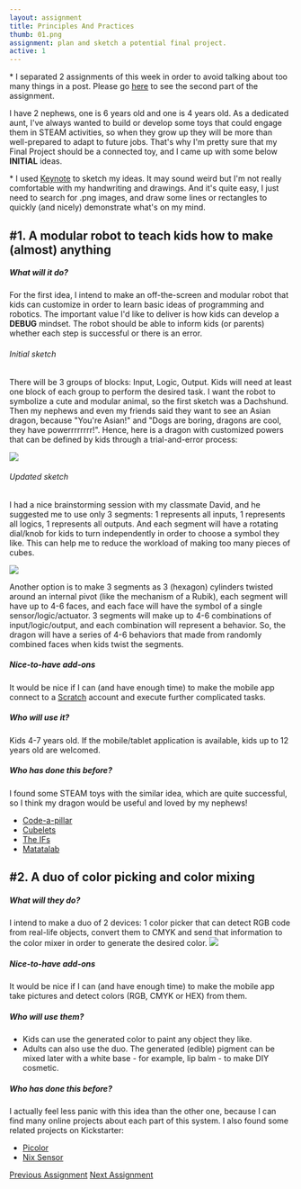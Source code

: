 ```yaml
---
layout: assignment
title: Principles And Practices
thumb: 01.png
assignment: plan and sketch a potential final project.
active: 1
---
```


<p class="font-italic font-weight-bold">* I separated 2 assignments of this week in order to avoid talking about too many things in a post. Please go 
<a href="http://academany.fabcloud.io/fabacademy/2020/labs/barcelona/students/tue-ngo/assignments/week-01-2-project-management.html">here</a> to see the second part of the assignment.</p>

I have 2 nephews, one is 6 years old and one is 4 years old. As a dedicated aunt, I've always wanted to build or develop some toys that could engage them in STEAM activities, so when they grow up they will be more than well-prepared to adapt to future jobs. That's why I'm pretty sure that my Final Project should be a connected toy, and I came up with some below <strong>INITIAL</strong> ideas.
<p class="font-italic font-weight-bold">* I used <a href="https://www.apple.com/keynote/">Keynote</a> to sketch my ideas. It may sound weird but I'm not really comfortable with my handwriting and drawings. And it's quite easy, I just need to search for .png images, and draw some lines or rectangles to quickly (and nicely) demonstrate what's on my mind.</p>
<p></p>

<h2>#1. A modular robot to teach kids how to make (almost) anything</h2>
<p></p>
<h5>What will it do?</h5>
<p>For the first idea, I intend to make an off-the-screen and modular robot that kids can customize in order to learn basic ideas of programming and robotics. The important value I'd like to deliver is how kids can develop a <strong>DEBUG</strong> mindset. The robot should be able to inform kids (or parents) whether each step is successful or there is an error.</p> 
<h6>Initial sketch</h6> 
<p>There will be 3 groups of blocks: Input, Logic, Output. Kids will need at least one block of each group to perform the desired task. I want the robot to symbolize a cute and modular animal, so the first sketch was a Dachshund. Then my nephews and even my friends said they want to see an Asian dragon, because "You're Asian!" and "Dogs are boring, dragons are cool, they have powerrrrrrrr!". Hence, here is a dragon with customized powers that can be defined by kids through a trial-and-error process:</p>
<img src="{{site.baseurl}}/assets/img/assignments/week-01/idea-1.png" class="img-fluid w-100"/>
<p></p>
<h6>Updated sketch</h6> 
<p>I had a nice brainstorming session with my classmate David, and he suggested me to use only 3 segments: 1 represents all inputs, 1 represents all logics, 1 represents all outputs. And each segment will have a rotating dial/knob for kids to turn independently in order to choose a symbol they like. This can help me to reduce the workload of making too many pieces of cubes.</p>
<img src="{{site.baseurl}}/assets/img/assignments/week-01/idea.jpg" class="img-fluid w-100"/>
<p>Another option is to make 3 segments as 3 (hexagon) cylinders twisted around an internal pivot (like the mechanism of a Rubik), each segment will have up to 4-6 faces, and each face will have the symbol of a single sensor/logic/actuator. 3 segments will make up to 4-6 combinations of input/logic/output, and each combination will represent a behavior. So, the dragon will have a series of 4-6 behaviors that made from randomly combined faces when kids twist the segments.</p>
<p></p>
<h5>Nice-to-have add-ons</h5>
It would be nice if I can (and have enough time) to make the mobile app connect to a <a href="https://scratch.mit.edu/">Scratch</a> account and execute further complicated tasks.
<p></p>
<h5>Who will use it?</h5>
Kids 4-7 years old. If the mobile/tablet application is available, kids up to 12 years old are welcomed.
<p></p>
<h5>Who has done this before?</h5>
<p>I found some STEAM toys with the similar idea, which are quite successful, so I think my dragon would be useful and loved by my nephews!</p>
<ul>
<li><a href="https://www.youtube.com/watch?v=3d4zXauy6EM">Code-a-pillar</a></li>
<li><a href="https://www.youtube.com/watch?v=BtB8UT60VN8">Cubelets</a></li>
<li><a href="https://www.youtube.com/watch?v=lvTCy0R3fHc">The IFs</a></li>
<li><a href="https://www.youtube.com/watch?v=iyya8eOCKqg">Matatalab</a></li>
</ul>
<p></p>

<h2>#2. A duo of color picking and color mixing</h2>
<p></p>
<h5>What will they do?</h5>
I intend to make a duo of 2 devices: 1 color picker that can detect RGB code from real-life objects, convert them to CMYK and send that information to the color mixer in order to generate the desired color.
<img src="{{site.baseurl}}/assets/img/assignments/week-01/idea-2.png" class="img-fluid w-100"/>
<h5>Nice-to-have add-ons</h5>
It would be nice if I can (and have enough time) to make the mobile app take pictures and detect colors (RGB, CMYK or HEX) from them.
<p></p>
<h5>Who will use them?</h5>
<ul>
<li>Kids can use the generated color to paint any object they like.</li>
<li>Adults can also use the duo. The generated (edible) pigment can be mixed later with a white base - for example, lip balm - to make DIY cosmetic.</li>
</ul>
<p></p>
<h5>Who has done this before?</h5>
I actually feel less panic with this idea than the other one, because I can find many online projects about each part of this system. I also found some related projects on Kickstarter:</p>
<ul>
<li><a href="https://www.kickstarter.com/projects/picolor/picolor-any-color-anywhere-anytime">Picolor</a></li>
<li><a href="https://www.kickstarter.com/projects/nixsensor/nix-color-sensor/posts">Nix Sensor</a></li>
</ul>
<p></p>

<div class="container w-100 text-center py-4">
<a class="btn btn-inactive m-2 " href="#">Previous Assignment</a>
<a class="btn m-2 " href="http://academany.fabcloud.io/fabacademy/2020/labs/barcelona/students/tue-ngo/assignments/week-01-2-project-management.html">Next Assignment</a>
</div>